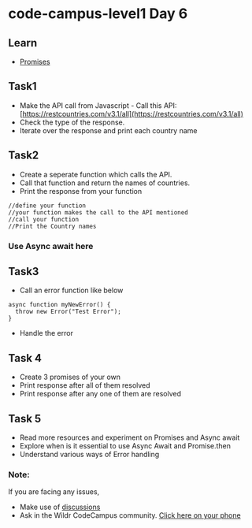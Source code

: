 # code-campus-level1 Day 6

## Learn
- [Promises](https://javascript.info/async)

## Task1
- Make the API call from Javascript - Call this API: [https://restcountries.com/v3.1/all](https://restcountries.com/v3.1/all)
- Check the type of the response.
- Iterate over the response and print each country name

## Task2
- Create a seperate function which calls the API.
- Call that function and return the names of countries.
- Print the response from your function

```
//define your function
//your function makes the call to the API mentioned
//call your function
//Print the Country names
```
### Use Async await here


## Task3

- Call an error function like below
```
async function myNewError() {
  throw new Error("Test Error");
}
```
- Handle the error

## Task 4
- Create 3 promises of your own
- Print response after all of them resolved
- Print response after any one of them are resolved

## Task 5
- Read more resources and experiment on Promises and Async await 
- Explore when is it essential to use Async Await and Promise.then
- Understand various ways of Error handling

### Note:
If you are facing any issues, 
- Make use of [discussions](https://github.com/kfuture2024/code-campus-level1/discussions/7) 
- Ask in the Wildr CodeCampus community. 
[Click here on your phone](https://wildr.com/invite/ioaN)